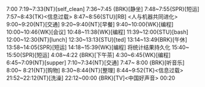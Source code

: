 
7:00
7:19~7:33{NT}[self_clean]
7:36~7:45 {BRK}[静坐]
7:48~7:55{SPR}[短运]
7:57~8:43{TK}<信息过载>
8:47~8:56{STU}[RB] <人与机器共同进化>
9:00~9:20{NT}[交通]
9:20~9:40{NT}[早餐]
9:40~10:00{WK}[编程]<WA>
10:00~10:46{WK}[会议]<WA>
10:48~11:38{WK}[编程]<WA>
11:39~12:00{STU}[bash]
12:00~12:30{NT}[lunch]
12:30~13:13{STU}[ted]
13:14~13:49{BRK}[午休]
13:58~14:05{SPR}[短运]
14:18~15:39{WK}[编程]<life-time-tracker> 将统计结果持久化
15:40~ 15:50{SPR}[短运]
4:08~4:22 {BRK}[下午茶]
4:30~6:45{WK}[编程]<WA>
6:45~7:09{NT}[supper]
7:10~7:34{NT}[交通]
7:47~ 8:00 {BRK}[听音乐]
8:00~ 8:21{NT}[购物]
8:30~8:44{NT}[整理]
8:44~9:52{TK}<信息过载>
21:52~22:12{NT}[洗澡]
22:12~00:00 {BRK}[TV]<中国好声音>
00:20
